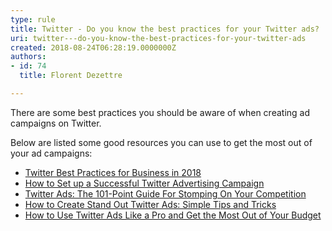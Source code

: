 ```yaml
---
type: rule
title: Twitter - Do you know the best practices for your Twitter ads?
uri: twitter---do-you-know-the-best-practices-for-your-twitter-ads
created: 2018-08-24T06:28:19.0000000Z
authors:
- id: 74
  title: Florent Dezettre

---
```


 
There are some best practices you should be aware of when creating ad campaigns on Twitter.
 
Below are listed some good resources you can use to get the most out of your ad campaigns:

- [Twitter Best Practices for Business in 2018](https&#58;//www.marketingdigibook.com/blog/twitter-best-practices)
- [How to Set up a Successful Twitter Advertising Campaign](https&#58;//sproutsocial.com/insights/twitter-advertising/)
- [Twitter Ads: The 101-Point Guide For Stomping On Your Competition](https&#58;//klientboost.com/ppc/twitter-ads/)
- [How to Create Stand Out Twitter Ads: Simple Tips and Tricks](https&#58;//medium.com/%40crelloapp/how-to-create-stand-out-twitter-ads-simple-tips-and-tricks-2f7373760504)
- [How to Use Twitter Ads Like a Pro and Get the Most Out of Your Budget](https&#58;//blog.hootsuite.com/twitter-ads/)


